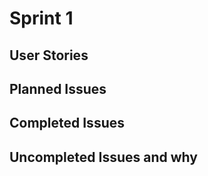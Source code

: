 # Sprint 1
## User Stories


## Planned Issues


## Completed Issues


## Uncompleted Issues and why

